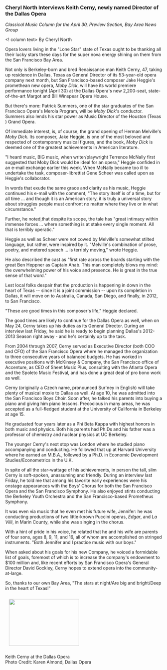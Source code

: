 <!-- MAIN TABLE -->
<tr class="table_main" >
<td class="td_center" valign="top">





<!-- ARTICLE TITLE -->

<h3><b>Cheryl North Interviews Keith Cerny, newly named Director of the Dallas Opera</b></h3> 

<p></p>

<!-- NEWSPAPER TITLE AND DATE -->
<i>Classical Music Column for the April 30, Preview Section, Bay Area News Group</i>
<p></p>

<! column text> 
By Cheryl North
<p></p>
     Opera lovers living in the 
&#34;Lone Star&#34; state of Texas ought to be thanking all  their lucky stars these days for the super nova energy shining on them from the San Francisco Bay Area.<p></p>
     Not only is Berkeley-born and bred Renaissance man Keith Cerny, 47, taking up residence in Dallas, Texas as General Director of its 53-year-old opera company next month, but San Francisco-based composer Jake Heggie&#39;s promethean new opera, <i>Moby Dick</i>, will have its world premiere performance tonight (April 30) at the Dallas Opera&#39;s new 2,200-seat, state-of-the-art Margot and Bill Winspear Opera House. 
<p></p> 
    But there&#39;s more:  Patrick Summers, one of the star graduates of the San Francisco Opera&#39;s Merola Program, will be <i>Moby Dick</i>&#39;s conductor.   Summers also lends his star power as Music Director of the Houston (Texas ) Grand Opera. <p></p>
    Of immediate interest, is, of course, the grand opening of Herman Melville&#39;s <i>Moby Dick</i>.  Its composer, Jake Heggie, is one of the most beloved and respected of contemporary musical figures, and the book, <i>Moby Dick</i> is deemed one of the greatest achievements in American literature.<p></p>  
    &#34;I heard music, BIG music, when writer/playwright Terrence McNally first suggested that Moby Dick would be ideal for an opera,&#34; Heggie confided in an e-mail exchange earlier this week. When McNally became too ill to undertake the task, composer-librettist Gene Scheer was called upon as Heggie&#39;s collaborator.<p></p>
    In words that exude the same grace and clarity as his music, Heggie continued his e-mail with the comment, &#34;The story itself is of a time, but for all time ... and though it is an American story, it is truly a universal story about struggles people must confront no matter where they live or in what circumstance.&#34; <p></p>
    Further, he noted,that despite its scope, the tale has &#34;great intimacy within immense forces ... where something is at stake every single moment.  All that is terribly operatic.&#34;<p></p>
     Heggie as well as Scheer were not cowed by Melville&#39;s somewhat stilted language, but rather, were inspired by it. &#34;Melville&#39;s combination of prose, poetry, and metered speech ... is terribly moving,&#34; wrote Heggie.<p></p>
     He also described the cast as &#34;first rate across the boards starting with the great Ben Heppner as Captain Ahab.  This man completely blows my mind:  the overwhelming power of his voice and presence. He is great in the true sense of that word.&#34; <p></p>
      Lest local folks despair that the production is happening in down in the heart of Texas -- since it is a joint commission -- upon its completion in Dallas, it will move on to Australia, Canada, San Diego, and finally, in 2012, to San Francisco.<p></p>
      &#34;These are good times in this composer&#39;s life,&#34; Heggie declared.<p></p>  
        The good times are likely to continue for the Dallas Opera as well, when on May 24, Cerny takes up his duties as its General Director.  During an interview last Friday, he said he is ready to begin planning Dallas&#39;s 2012-2013 Season right away - and he&#39;s certainly up to the task. <p></p>
     From 2004 through 2007, Cerny served as Executive Director (both COO and CFO) of the San Francisco Opera where he managed the organization to three consecutive years of balanced budgets.  He has worked in executive positions with McKinsey & Company, the San Francisco office of Accenture, as CEO of Sheet Music Plus, consulting with the Atlanta Opera and the Spoleto Music Festival, and has done a great deal of pro bono work as well.<p></p>
   Cerny (originally a Czech name, pronounced Sur&#39;ney in English) will take plenty of musical moxie to Dallas as well. At age 10, he was admitted into the San Francisco Boys Choir. Soon after, he talked his parents into buying a piano and giving him piano lessons. Precocious in many areas, he was accepted as a full-fledged student at the University of California in Berkeley at age 15.<p></p>
     He graduated four years later as a Phi Beta Kappa with highest honors in both music and physics. Both his parents had Ph.Ds and his father was a professor of chemistry and nuclear physics at UC Berkeley. <p></p>
    The younger Cerny&#39;s next stop was London where he studied piano accompanying and conducting. He followed that up at Harvard University where he earned an M.B.A., followed by a Ph.D. in Economic Development Studies/Econometrics in the U.K. <p></p>
    In spite of all the star-wattage of his achievements, in person the tall, slim Cerny is soft-spoken, unassuming and friendly.  During an interview last Friday, he told me that among his favorite early experiences were his onstage appearances with the Boys&#39; Chorus for both the San Francisco Opera and the San Francisco Symphony. He also enjoyed stints conducting the Berkeley Youth Orchestra and the San Francisco-based Prometheus Symphony. <p></p>
     It was even via music that he even met his future wife, Jennifer: he was conducting productions of two little-known Puccini operas, <i>Edgar</i>, and <i>La Villi</i>, in Marin County, while she was singing in the chorus. <p></p>    
    With a hint of pride in his voice, he related that he and his wife are parents of four sons, ages 8, 9, 11, and 16, all of whom are accomplished on stringed instruments. &#34;Both Jennifer and I practice music with our boys.&#34;  <p></p>
      When asked about his goals for his new Company, he voiced a formidable list of goals, foremost of which is to increase the company&#39;s endowment to $100 million and, like recent efforts by San Francisco Opera&#39;s General Director David Gockley, Cerny hopes to extend opera into the community-at-large.  <p></p>
     So, thanks to our own Bay Area, &#34;The stars at night/Are big and bright/Deep in the heart of Texas!&#34;  <p></p>   
<p></p>


<!-- LEFT TO RIGHT CELL CHANGE -->
</td><td class="td_right">

<p align="center"></p>
<img height=150 hspace=12 src="images/cerny_dallas.jpg" width=225 align=center vspace=12 />
 <p></p>
Keith Cerny at the Dallas Opera<br />
Photo Credit: Karen Almond, Dallas Opera<p></p><p></p>  


<!------------------- DM BANNER --------------------------------
<table width="150" cellspacing="0" cellpadding="0" border="0">

</table> -->

</td></tr></table> 
</td></tr></table>

<br /><br />


<img src="images/btn_articles_on.gif" height="1" width="1" />
<img src="images/btn_casestudies_on.gif" height="1" width="1" />
<img src="images/btn_cheryl_on.gif" height="1" width="1" />
<img src="images/btn_cheryl_p_on.gif" height="1" width="1" />
<img src="images/btn_clients_on.gif" height="1" width="1" />
<img src="images/btn_contact_on.gif" height="1" width="1" />
<img src="images/btn_history_on.gif" height="1" width="1" />
<img src="images/btn_home_on.gif" height="1" width="1" />
<img src="images/btn_interviews_on.gif" height="1" width="1" />
<img src="images/btn_resume_on.gif" height="1" width="1" />
<img src="images/btn_reviews_on.gif" height="1" width="1" />
<img src="images/btn_services_on.gif" height="1" width="1" />
<img src="images/btn_warner_on.gif" height="1" width="1" />
<img src="images/btn_warner_p_on.gif" height="1" width="1" />



</body>
</html>

